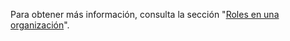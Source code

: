 Para obtener más información, consulta la sección "[Roles en una organización](/organizations/managing-peoples-access-to-your-organization-with-roles/roles-in-an-organization)".
